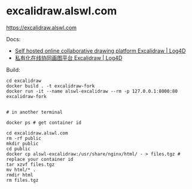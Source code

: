 # excalidraw.alswl.com

https://excalidraw.alswl.com

Docs:

- [Self hosted online collaborative drawing platform Excalidraw | Log4D](https://en.blog.alswl.com/2022/10/self-hosted-excalidraw/)
- [私有化在线协同画图平台 Excalidraw | Log4D]( https://blog.alswl.com/2022/10/self-hosted-excalidraw/ )

Build:

```
cd excalidraw
docker build . -t excalidraw-fork
docker run -it --name alswl-excalidraw --rm -p 127.0.0.1:8000:80 excalidraw-fork


# in another terminal

docker ps # get container id

cd excalidraw.alswl.com
rm -rf public
mkdir public
cd public
docker cp alswl-excalidraw:/usr/share/nginx/html/ - > files.tgz # replace your container id
tar xzvf files.tgz
mv html/* .
rmdir html
rm files.tgz
```
